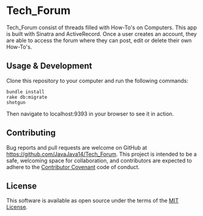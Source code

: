 # Tech_Forum

Tech_Forum consist of threads filled with How-To's on Computers. This app is built with Sinatra and ActiveRecord. Once a user creates an account, they are able to access the forum where they can post, edit or delete their own How-To's.

## Usage & Development

Clone this repository to your computer and run the following commands:

 ```
bundle install
rake db:migrate
shotgun
```
Then navigate to localhost:9393 in your browser to see it in action.

## Contributing

Bug reports and pull requests are welcome on GitHub at https://github.com/JavaJava14/Tech_Forum. This project is intended to be a safe, welcoming space for collaboration, and contributors are expected to adhere to the [Contributor Covenant](http://contributor-covenant.org) code of conduct.

## License

This software is available as open source under the terms of the [MIT License](https://opensource.org/licenses/MIT).
